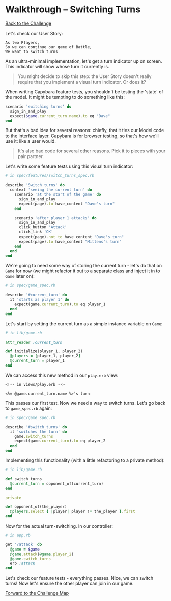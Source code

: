 # Walkthrough – Switching Turns

[Back to the Challenge](../switching_turns.md)

Let's check our User Story:

```
As two Players,
So we can continue our game of Battle,
We want to switch turns
```

As an ultra-minimal implementation, let's get a turn indicator up on screen. This indicator will show whose turn it currently is.

> You might decide to skip this step: the User Story doesn't really require that you implement a visual turn indicator. Or does it?

When writing Capybara feature tests, you shouldn't be testing the 'state' of the model. It might be tempting to do something like this:

```ruby
scenario 'switching turns' do
  sign_in_and_play
  expect($game.current_turn.name).to eq "Dave"
end
```

But that's a bad idea for several reasons: chiefly, that it ties our Model code to the interface layer. Capybara is for browser testing, so that's how we'll use it: like a user would.

> It's also bad code for several other reasons. Pick it to pieces with your pair partner.

Let's write some feature tests using this visual turn indicator:

```ruby
# in spec/features/switch_turns_spec.rb

describe 'Switch turns' do
  context 'seeing the current turn' do
    scenario 'at the start of the game' do
      sign_in_and_play
      expect(page).to have_content "Dave's turn"
    end

    scenario 'after player 1 attacks' do
      sign_in_and_play
      click_button 'Attack'
      click_link 'OK'
      expect(page).not_to have_content "Dave's turn"
      expect(page).to have_content "Mittens's turn"
    end
  end
end
```

We're going to need some way of storing the current turn - let's do that on `Game` for now (we might refactor it out to a separate class and inject it in to `Game` later on):

```ruby
# in spec/game_spec.rb

describe '#current_turn' do
  it 'starts as player 1' do
    expect(game.current_turn).to eq player_1
  end
end
```

Let's start by setting the current turn as a simple instance variable on `Game`:

```ruby
# in lib/game.rb

attr_reader :current_turn

def initialize(player_1, player_2)
  @players = [player_1, player_2]
  @current_turn = player_1
end
```

We can access this new method in our `play.erb` view:

```erb
<!-- in views/play.erb -->

<%= @game.current_turn.name %>'s turn
```

This passes our first test. Now we need a way to switch turns. Let's go back to `game_spec.rb` again:

```ruby
# in spec/game_spec.rb

describe '#switch_turns' do
  it 'switches the turn' do
    game.switch_turns
    expect(game.current_turn).to eq player_2
  end
end
```

Implementing this functionality (with a little refactoring to a private method):

```ruby
# in lib/game.rb

def switch_turns
  @current_turn = opponent_of(current_turn)
end

private

def opponent_of(the_player)
  @players.select { |player| player != the_player }.first
end
```

Now for the actual turn-switching. In our controller:

```ruby
# in app.rb

get '/attack' do
  @game = $game
  @game.attack(@game.player_2)
  @game.switch_turns
  erb :attack
end
```

Let's check our feature tests - everything passes. Nice, we can switch turns! Now let's ensure the other player can join in our game.

[Forward to the Challenge Map](../README.md)
